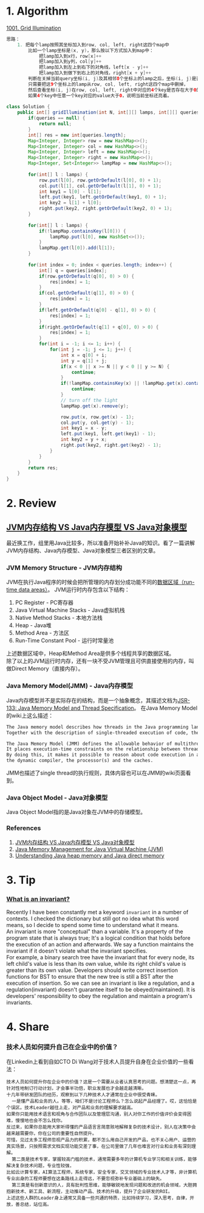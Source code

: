 # 1. Algorithm
[1001. Grid Illumination](https://leetcode.com/problems/grid-illumination/description/)
```Java
思路：
    1. 把每个lamp按照其坐标加入到row, col, left, right这四个map中
        比如一个lamp坐标是(x, y)，那么按以下方式加入到map中：
            把lamp加入到x行，row[x]++
            把lamp加入到y列，col[y]++
            把lamp加入到左上到右下的对角线，left[x - y]++
            把lamp加入到做下到右上的对角线，right[x + y]++
        判断在关掉当前query坐标(i, j)及其相邻8个坐标上的lamp之后，坐标(i, j)是否还被其他lamp照亮，
        只需要把这9个坐标上的lamp从row, col, left, right这四个map中删掉，
        然后查看坐标(i, j)在row, col, left, right中对应的4个key是否存在大于0的value，即判断row[i], col[j], left[i - j], right[i + j]是否大于0
        如果4个key中任意一个key对应的value大于0，说明当前坐标还亮着。
        
class Solution {
    public int[] gridIllumination(int N, int[][] lamps, int[][] queries) {
        if(queries == null) {
            return null;
        }
        int[] res = new int[queries.length];
        Map<Integer, Integer> row = new HashMap<>();
        Map<Integer, Integer> col = new HashMap<>();
        Map<Integer, Integer> left = new HashMap<>();
        Map<Integer, Integer> right = new HashMap<>();
        Map<Integer, Set<Integer>> lampMap = new HashMap<>();
        
        for(int[] l : lamps) {
            row.put(l[0], row.getOrDefault(l[0], 0) + 1);
            col.put(l[1], col.getOrDefault(l[1], 0) + 1);
            int key1 = l[0] - l[1];
            left.put(key1, left.getOrDefault(key1, 0) + 1);
            int key2 = l[1] + l[0];
            right.put(key2, right.getOrDefault(key2, 0) + 1);
        }
        
        for(int[] l : lamps) {
            if(!lampMap.containsKey(l[0])) {
                lampMap.put(l[0], new HashSet<>());
            }
            lampMap.get(l[0]).add(l[1]);
        }
        
        for(int index = 0; index < queries.length; index++) {
            int[] q = queries[index];
            if(row.getOrDefault(q[0], 0) > 0) {
                res[index] = 1;
            }
            if(col.getOrDefault(q[1], 0) > 0) {
                res[index] = 1;
            }
            if(left.getOrDefault(q[0] - q[1], 0) > 0) {
                res[index] = 1;
            }
            if(right.getOrDefault(q[1] + q[0], 0) > 0) {
                res[index] = 1;
            }
            for(int i = -1; i <= 1; i++) {
                for(int j = -1; j <= 1; j++) {
                    int x = q[0] + i;
                    int y = q[1] + j;
                    if(x < 0 || x >= N || y < 0 || y >= N) {
                        continue;
                    }
                    if(!lampMap.containsKey(x) || !lampMap.get(x).contains(y)) {
                        continue;
                    }
                    // turn off the light
                    lampMap.get(x).remove(y);

                    row.put(x, row.get(x) - 1);
                    col.put(y, col.get(y) - 1);
                    int key1 = x - y;
                    left.put(key1, left.get(key1) - 1);
                    int key2 = y + x;
                    right.put(key2, right.get(key2) - 1);
                }
            }
        }
        return res;
    }
}

```

# 2. Review
## [JVM内存结构 VS Java内存模型 VS Java对象模型](https://www.hollischuang.com/archives/2509)
最近换工作，组里用Java比较多，所以准备开始补补Java的知识。看了一篇讲解JVM内存结构、Java内存模型、Java对象模型三者区别的文章。

### JVM Memory Structure - JVM内存结构
JVM在执行Java程序的时候会把所管理的内存划分成功能不同的[数据区域（run-time data areas）](https://docs.oracle.com/javase/specs/jvms/se8/html/jvms-2.html#jvms-2.5)。
JVM运行时内存包含以下结构：
  1. PC Register - PC寄存器
  2. Java Virtual Machine Stacks - Java虚拟机栈
  3. Native Method Stacks - 本地方法栈
  4. Heap - Java堆
  5. Method Area - 方法区
  6. Run-Time Constant Pool - 运行时常量池
  
上述数据区域中，Heap和Method Area是供多个线程共享的数据区域。</br>
除了以上的JVM运行时内存，还有一块不受JVM管理且可供直接使用的内存，叫做Direct Memory（直接内存）。

### Java Memory Model(JMM) - Java内存模型
Java内存模型并不是实际存在的结构，而是一个抽象概念，其描述文档为[JSR-133: Java Memory Model and Thread Specification](www.cs.umd.edu/~pugh/java/memoryModel/jsr133.pdf)。
在Java Memory Model的wiki上这么描述：
```Markdown
The Java memory model describes how threads in the Java programming language interact through memory. 
Together with the description of single-threaded execution of code, the memory model provides the semantics of the Java programming language.

The Java Memory Model (JMM) defines the allowable behavior of multithreaded programs, and therefore describes when such reorderings are possible. 
It places execution-time constraints on the relationship between threads and main memory in order to achieve consistent and reliable Java applications. 
By doing this, it makes it possible to reason about code execution in a multithreaded environment, even in the face of optimizations performed by 
the dynamic compiler, the processor(s) and the caches.
```
JMM也描述了single thread的执行规则，具体内容也可以在JMM的wiki页面看到。

### Java Object Model - Java对象模型
Java Object Model指的是Java对象在JVM中的存储模型。


### References
  1. [JVM内存结构 VS Java内存模型 VS Java对象模型](https://www.hollischuang.com/archives/2509)
  2. [Java Memory Management for Java Virtual Machine (JVM)](https://betsol.com/2017/06/java-memory-management-for-java-virtual-machine-jvm/)
  3. [Understanding Java heap memory and Java direct memory](http://fibrevillage.com/sysadmin/325-understanding-java-heap-memory-and-java-direct-memory)
    
# 3. Tip
### [What is an invariant?](https://stackoverflow.com/questions/112064/what-is-an-invariant?answertab=votes#tab-top)
Recently I have been constantly met a keyword `invariant` in a number of contexts. I checked the dictionary but still got no idea what this word means, so I decide to spend some time to understand what it means. </br>
An invariant is more "conceptual" than a variable. It's a property of the program state that is always true; It's a logical condition that holds before the execution of an action and afterwards. We say a function maintains the invariant if it doesn't violate what the invariant specifies. </br>
For example, a binary search tree have the invariant that for every node, its left child's value is less than its own value, while its right child's value is greater than its own value. Developers should write correct insertion functions for BST to ensure that the new tree is still a BST after the execution of insertion. So we can see an invariant is like a regulation, and a regulation(invariant) doesn't guarantee itself to be obeyed(maintained). It is developers' responsibility to obey the regulation and maintain a program's invariants. 
  
# 4. Share
### 技术人员如何提升自己在企业中的价值？
在Linkedin上看到自如CTO Di Wang对于技术人员提升自身在企业价值的一些看法：
```
技术人员如何提升你在企业中的价值？这是一个需要从业者认真思考的问题。想清楚这一点，再针对性地制订行动计划，才会事半功倍，职业发展也才会越走越清晰。
十几年带研发团队的经历，观察到以下几种技术人才通常在企业中很受青睐。
  一是懂产品和业务的人。等等，咱们不是讨论工程师么？怎么说起产品经理了。哎，这恰恰是个误区。技术Leader越往上走，对产品和业务的理解要求越高。
如果你只能用技术语言和视角与合作团队以及管理层沟通，别人对你工作的价值评价会变得困难，慢慢地也会不怎么找你。
反过来，如果你总能用大家听得懂的产品语言言简意赅地解释复杂的技术设计，别人在决策中会越来越需要你，你在公司的重要性自然提升。
可惜，见过太多工程师忽视产品力的积累，都不怎么用自己开发的产品，也不关心用户、运营的真实场景，只按照需求文档实现功能交差了事，在公司里做了几年也难言对行业和业务有深刻理解。
  第二类是技术专家，掌握较高门槛的技术，通常需要多年的计算机专业学习和相关训练，能够解决复杂技术问题，专业性较强，
比如云计算专家，AI算法工程师，系统专家，安全专家，交叉领域的专业技术人才等，非计算机专业出身的工程师要想在这条路线上走得远，不要忽视弥补专业基础上的缺失。
  第三类是有创新意识的人，具有批判性思维，能够敏锐地发现问题和改进的机会领域，大胆拥抱新技术、新工具、新流程，主动推动产品、技术的升级，提升了企业研发的ROI。
上述这些人群的Leader身上通常又具备一些共通的特质，比如持续学习，深入思考，自律，开放，善总结，站位高。
```
